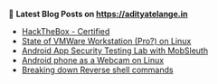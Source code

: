 
📕 **Latest Blog Posts on https://adityatelange.in**
<!-- BLOG-POST-LIST:START -->
- [HackTheBox - Certified](https://adityatelange.in/writeups/hackthebox/certified/?ref=gh)
- [State of VMWare Workstation &lpar;Pro?&rpar; on Linux](https://adityatelange.in/blog/state-of-vmware-workstation-linux/?ref=gh)
- [Android App Security Testing Lab with MobSleuth](https://adityatelange.in/blog/mobsleuth-lab/?ref=gh)
- [Android phone as a Webcam on Linux](https://adityatelange.in/blog/android-phone-webcam-linux/?ref=gh)
- [Breaking down Reverse shell commands](https://adityatelange.in/blog/revshells/?ref=gh)<!-- BLOG-POST-LIST:END -->
